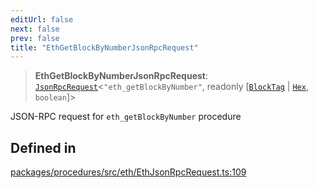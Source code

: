 ```yaml
---
editUrl: false
next: false
prev: false
title: "EthGetBlockByNumberJsonRpcRequest"
---
```


> **EthGetBlockByNumberJsonRpcRequest**: [`JsonRpcRequest`](/reference/tevm/jsonrpc/type-aliases/jsonrpcrequest/)\<`"eth_getBlockByNumber"`, readonly [[`BlockTag`](/reference/tevm/utils/type-aliases/blocktag/) \| [`Hex`](/reference/tevm/utils/type-aliases/hex/), `boolean`]\>

JSON-RPC request for `eth_getBlockByNumber` procedure

## Defined in

[packages/procedures/src/eth/EthJsonRpcRequest.ts:109](https://github.com/evmts/tevm-monorepo/blob/main/packages/procedures/src/eth/EthJsonRpcRequest.ts#L109)
